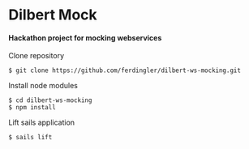 # Dilbert Mock
#### Hackathon project for mocking webservices

Clone repository 

```
$ git clone https://github.com/ferdingler/dilbert-ws-mocking.git
```

Install node modules

```
$ cd dilbert-ws-mocking
$ npm install
```

Lift sails application
 
```
$ sails lift
```